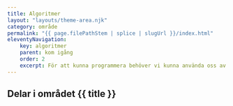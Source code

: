 ```yaml
---
title: Algoritmer
layout: "layouts/theme-area.njk"
category: område
permalink: "{{ page.filePathStem | splice | slugUrl }}/index.html"
eleventyNavigation:
    key: algoritmer
    parent: kom igång
    order: 2
    excerpt: För att kunna programmera behöver vi kunna använda oss av ett antal olika verktyg
---
```

## Delar i området {{ title }}
